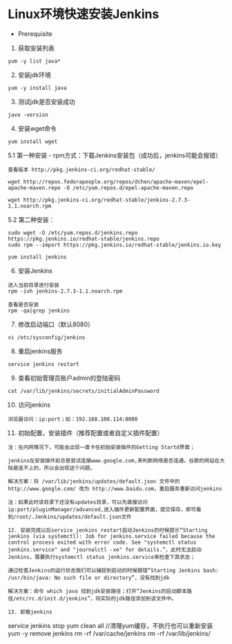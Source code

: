 # Linux环境快速安装Jenkins
* Prerequisite   
1. 获取安装列表  

```
yum -y list java*
```

2. 安装jdk环境   
```
yum -y install java
```

3. 测试jdk是否安装成功
```
java -version
```

4. 安装wget命令
```
yum install wget
```

5.1  第一种安装 - rpm方式：下载Jenkins安装包（成功后，jenkins可能会报错）
```
查看版本 http://pkg.jenkins-ci.org/redhat-stable/

wget http://repos.fedorapeople.org/repos/dchen/apache-maven/epel-apache-maven.repo -O /etc/yum.repos.d/epel-apache-maven.repo

wget http://pkg.jenkins-ci.org/redhat-stable/jenkins-2.7.3-1.1.noarch.rpm   
```

5.2 第二种安装：
```
sudo wget -O /etc/yum.repos.d/jenkins.repo https://pkg.jenkins.io/redhat-stable/jenkins.repo
sudo rpm --import https://pkg.jenkins.io/redhat-stable/jenkins.io.key

yum install jenkins
```

6. 安装Jenkins
```
进入当前目录进行安装
rpm -ivh jenkins-2.7.3-1.1.noarch.rpm  

查看是否安装
rpm -qa|grep jenkins
```

7. 修改启动端口（默认8080）
```
vi /etc/sysconfig/jenkins
```

8. 重启jenkins服务
```
service jenkins restart
```

9. 查看初始管理员账户admin的登陆密码
```
cat /var/lib/jenkins/secrets/initialAdminPassword
```

10. 访问jenkins
```
浏览器访问：ip:port；如：192.168.100.114:8080
```

11. 初始配置，安装插件（推荐配置或者自定义插件配置）
```
注：在内网情况下，可能会出现一直卡在初始安装插件的Getting Startd界面；

jenkins在安装插件前总是尝试连接www.google.com,来判断网络是否连通。谷歌的网站在大陆是连不上的，所以会出现这个问题。

解决方案：将 /var/lib/jenkins/updates/default.json 文件中的http://www.google.com/ 改为 http://www.baidu.com，重启服务重新访问jenkins

注：如果此时该目录下还没有updates目录，可以先直接访问ip:port/pluginManager/advanced,进入插件更新配置界面，提交保存，即可看到/root/.Jenkins/updates/default.json文件

12. 安装完成以后service jenkins restart启动Jenkins的时候提示“Starting jenkins (via systemctl): Job for jenkins.service failed because the control process exited with error code. See "systemctl status jenkins.service" and "journalctl -xe" for details.”，此时无法启动Jenkins，需要执行systemctl status jenkins.service来检查下其状态；

通过检查Jenkins的运行状态我们可以捕捉到启动的时候报错“Starting Jenkins bash: /usr/bin/java: No such file or directory”，没有找到jdk

解决方案：命令 which java 找到jdk安装路径；打开“Jenkins的启动脚本路径/etc/rc.d/init.d/jenkins”，将实际的jdk路径添加到该文件中。

13. 卸载jenkins
```
service jenkins stop
yum clean all  //清理yum缓存，不执行也可以重新安装
yum -y remove jenkins
rm -rf /var/cache/jenkins
rm -rf /var/lib/jenkins/
```